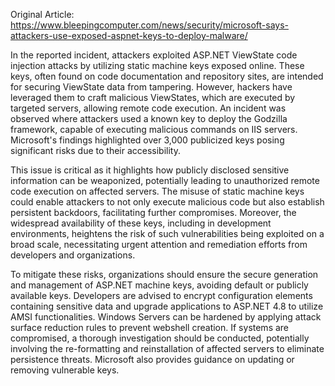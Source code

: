 Original Article: https://www.bleepingcomputer.com/news/security/microsoft-says-attackers-use-exposed-aspnet-keys-to-deploy-malware/

In the reported incident, attackers exploited ASP.NET ViewState code injection attacks by utilizing static machine keys exposed online. These keys, often found on code documentation and repository sites, are intended for securing ViewState data from tampering. However, hackers have leveraged them to craft malicious ViewStates, which are executed by targeted servers, allowing remote code execution. An incident was observed where attackers used a known key to deploy the Godzilla framework, capable of executing malicious commands on IIS servers. Microsoft's findings highlighted over 3,000 publicized keys posing significant risks due to their accessibility.

This issue is critical as it highlights how publicly disclosed sensitive information can be weaponized, potentially leading to unauthorized remote code execution on affected servers. The misuse of static machine keys could enable attackers to not only execute malicious code but also establish persistent backdoors, facilitating further compromises. Moreover, the widespread availability of these keys, including in development environments, heightens the risk of such vulnerabilities being exploited on a broad scale, necessitating urgent attention and remediation efforts from developers and organizations.

To mitigate these risks, organizations should ensure the secure generation and management of ASP.NET machine keys, avoiding default or publicly available keys. Developers are advised to encrypt configuration elements containing sensitive data and upgrade applications to ASP.NET 4.8 to utilize AMSI functionalities. Windows Servers can be hardened by applying attack surface reduction rules to prevent webshell creation. If systems are compromised, a thorough investigation should be conducted, potentially involving the re-formatting and reinstallation of affected servers to eliminate persistence threats. Microsoft also provides guidance on updating or removing vulnerable keys.